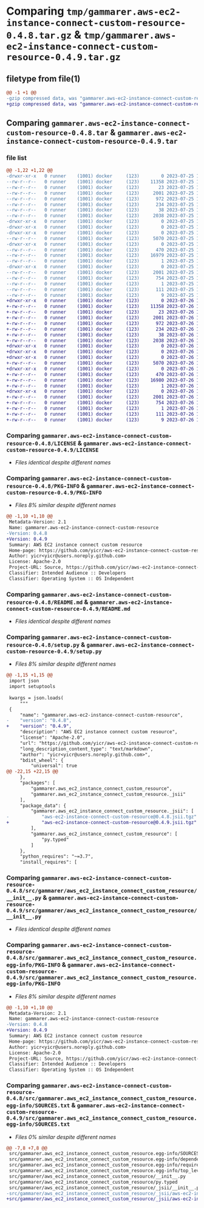 # Comparing `tmp/gammarer.aws-ec2-instance-connect-custom-resource-0.4.8.tar.gz` & `tmp/gammarer.aws-ec2-instance-connect-custom-resource-0.4.9.tar.gz`

## filetype from file(1)

```diff
@@ -1 +1 @@
-gzip compressed data, was "gammarer.aws-ec2-instance-connect-custom-resource-0.4.8.tar", last modified: Tue Jul 25 17:13:50 2023, max compression
+gzip compressed data, was "gammarer.aws-ec2-instance-connect-custom-resource-0.4.9.tar", last modified: Wed Jul 26 17:11:55 2023, max compression
```

## Comparing `gammarer.aws-ec2-instance-connect-custom-resource-0.4.8.tar` & `gammarer.aws-ec2-instance-connect-custom-resource-0.4.9.tar`

### file list

```diff
@@ -1,22 +1,22 @@
-drwxr-xr-x   0 runner    (1001) docker     (123)        0 2023-07-25 17:13:50.526291 gammarer.aws-ec2-instance-connect-custom-resource-0.4.8/
--rw-r--r--   0 runner    (1001) docker     (123)    11358 2023-07-25 17:13:32.000000 gammarer.aws-ec2-instance-connect-custom-resource-0.4.8/LICENSE
--rw-r--r--   0 runner    (1001) docker     (123)       23 2023-07-25 17:13:32.000000 gammarer.aws-ec2-instance-connect-custom-resource-0.4.8/MANIFEST.in
--rw-r--r--   0 runner    (1001) docker     (123)     2001 2023-07-25 17:13:50.526291 gammarer.aws-ec2-instance-connect-custom-resource-0.4.8/PKG-INFO
--rw-r--r--   0 runner    (1001) docker     (123)      972 2023-07-25 17:13:32.000000 gammarer.aws-ec2-instance-connect-custom-resource-0.4.8/README.md
--rw-r--r--   0 runner    (1001) docker     (123)      234 2023-07-25 17:13:32.000000 gammarer.aws-ec2-instance-connect-custom-resource-0.4.8/pyproject.toml
--rw-r--r--   0 runner    (1001) docker     (123)       38 2023-07-25 17:13:50.526291 gammarer.aws-ec2-instance-connect-custom-resource-0.4.8/setup.cfg
--rw-r--r--   0 runner    (1001) docker     (123)     2038 2023-07-25 17:13:32.000000 gammarer.aws-ec2-instance-connect-custom-resource-0.4.8/setup.py
-drwxr-xr-x   0 runner    (1001) docker     (123)        0 2023-07-25 17:13:50.522291 gammarer.aws-ec2-instance-connect-custom-resource-0.4.8/src/
-drwxr-xr-x   0 runner    (1001) docker     (123)        0 2023-07-25 17:13:50.522291 gammarer.aws-ec2-instance-connect-custom-resource-0.4.8/src/gammarer/
-drwxr-xr-x   0 runner    (1001) docker     (123)        0 2023-07-25 17:13:50.522291 gammarer.aws-ec2-instance-connect-custom-resource-0.4.8/src/gammarer/aws_ec2_instance_connect_custom_resource/
--rw-r--r--   0 runner    (1001) docker     (123)     5070 2023-07-25 17:13:32.000000 gammarer.aws-ec2-instance-connect-custom-resource-0.4.8/src/gammarer/aws_ec2_instance_connect_custom_resource/__init__.py
-drwxr-xr-x   0 runner    (1001) docker     (123)        0 2023-07-25 17:13:50.526291 gammarer.aws-ec2-instance-connect-custom-resource-0.4.8/src/gammarer/aws_ec2_instance_connect_custom_resource/_jsii/
--rw-r--r--   0 runner    (1001) docker     (123)      470 2023-07-25 17:13:32.000000 gammarer.aws-ec2-instance-connect-custom-resource-0.4.8/src/gammarer/aws_ec2_instance_connect_custom_resource/_jsii/__init__.py
--rw-r--r--   0 runner    (1001) docker     (123)    16979 2023-07-25 17:13:32.000000 gammarer.aws-ec2-instance-connect-custom-resource-0.4.8/src/gammarer/aws_ec2_instance_connect_custom_resource/_jsii/aws-ec2-instance-connect-custom-resource@0.4.8.jsii.tgz
--rw-r--r--   0 runner    (1001) docker     (123)        1 2023-07-25 17:13:32.000000 gammarer.aws-ec2-instance-connect-custom-resource-0.4.8/src/gammarer/aws_ec2_instance_connect_custom_resource/py.typed
-drwxr-xr-x   0 runner    (1001) docker     (123)        0 2023-07-25 17:13:50.522291 gammarer.aws-ec2-instance-connect-custom-resource-0.4.8/src/gammarer.aws_ec2_instance_connect_custom_resource.egg-info/
--rw-r--r--   0 runner    (1001) docker     (123)     2001 2023-07-25 17:13:50.000000 gammarer.aws-ec2-instance-connect-custom-resource-0.4.8/src/gammarer.aws_ec2_instance_connect_custom_resource.egg-info/PKG-INFO
--rw-r--r--   0 runner    (1001) docker     (123)      754 2023-07-25 17:13:50.000000 gammarer.aws-ec2-instance-connect-custom-resource-0.4.8/src/gammarer.aws_ec2_instance_connect_custom_resource.egg-info/SOURCES.txt
--rw-r--r--   0 runner    (1001) docker     (123)        1 2023-07-25 17:13:50.000000 gammarer.aws-ec2-instance-connect-custom-resource-0.4.8/src/gammarer.aws_ec2_instance_connect_custom_resource.egg-info/dependency_links.txt
--rw-r--r--   0 runner    (1001) docker     (123)      111 2023-07-25 17:13:50.000000 gammarer.aws-ec2-instance-connect-custom-resource-0.4.8/src/gammarer.aws_ec2_instance_connect_custom_resource.egg-info/requires.txt
--rw-r--r--   0 runner    (1001) docker     (123)        9 2023-07-25 17:13:50.000000 gammarer.aws-ec2-instance-connect-custom-resource-0.4.8/src/gammarer.aws_ec2_instance_connect_custom_resource.egg-info/top_level.txt
+drwxr-xr-x   0 runner    (1001) docker     (123)        0 2023-07-26 17:11:55.205553 gammarer.aws-ec2-instance-connect-custom-resource-0.4.9/
+-rw-r--r--   0 runner    (1001) docker     (123)    11358 2023-07-26 17:11:43.000000 gammarer.aws-ec2-instance-connect-custom-resource-0.4.9/LICENSE
+-rw-r--r--   0 runner    (1001) docker     (123)       23 2023-07-26 17:11:43.000000 gammarer.aws-ec2-instance-connect-custom-resource-0.4.9/MANIFEST.in
+-rw-r--r--   0 runner    (1001) docker     (123)     2001 2023-07-26 17:11:55.205553 gammarer.aws-ec2-instance-connect-custom-resource-0.4.9/PKG-INFO
+-rw-r--r--   0 runner    (1001) docker     (123)      972 2023-07-26 17:11:43.000000 gammarer.aws-ec2-instance-connect-custom-resource-0.4.9/README.md
+-rw-r--r--   0 runner    (1001) docker     (123)      234 2023-07-26 17:11:43.000000 gammarer.aws-ec2-instance-connect-custom-resource-0.4.9/pyproject.toml
+-rw-r--r--   0 runner    (1001) docker     (123)       38 2023-07-26 17:11:55.205553 gammarer.aws-ec2-instance-connect-custom-resource-0.4.9/setup.cfg
+-rw-r--r--   0 runner    (1001) docker     (123)     2038 2023-07-26 17:11:43.000000 gammarer.aws-ec2-instance-connect-custom-resource-0.4.9/setup.py
+drwxr-xr-x   0 runner    (1001) docker     (123)        0 2023-07-26 17:11:55.205553 gammarer.aws-ec2-instance-connect-custom-resource-0.4.9/src/
+drwxr-xr-x   0 runner    (1001) docker     (123)        0 2023-07-26 17:11:55.205553 gammarer.aws-ec2-instance-connect-custom-resource-0.4.9/src/gammarer/
+drwxr-xr-x   0 runner    (1001) docker     (123)        0 2023-07-26 17:11:55.205553 gammarer.aws-ec2-instance-connect-custom-resource-0.4.9/src/gammarer/aws_ec2_instance_connect_custom_resource/
+-rw-r--r--   0 runner    (1001) docker     (123)     5070 2023-07-26 17:11:43.000000 gammarer.aws-ec2-instance-connect-custom-resource-0.4.9/src/gammarer/aws_ec2_instance_connect_custom_resource/__init__.py
+drwxr-xr-x   0 runner    (1001) docker     (123)        0 2023-07-26 17:11:55.205553 gammarer.aws-ec2-instance-connect-custom-resource-0.4.9/src/gammarer/aws_ec2_instance_connect_custom_resource/_jsii/
+-rw-r--r--   0 runner    (1001) docker     (123)      470 2023-07-26 17:11:43.000000 gammarer.aws-ec2-instance-connect-custom-resource-0.4.9/src/gammarer/aws_ec2_instance_connect_custom_resource/_jsii/__init__.py
+-rw-r--r--   0 runner    (1001) docker     (123)    16980 2023-07-26 17:11:43.000000 gammarer.aws-ec2-instance-connect-custom-resource-0.4.9/src/gammarer/aws_ec2_instance_connect_custom_resource/_jsii/aws-ec2-instance-connect-custom-resource@0.4.9.jsii.tgz
+-rw-r--r--   0 runner    (1001) docker     (123)        1 2023-07-26 17:11:43.000000 gammarer.aws-ec2-instance-connect-custom-resource-0.4.9/src/gammarer/aws_ec2_instance_connect_custom_resource/py.typed
+drwxr-xr-x   0 runner    (1001) docker     (123)        0 2023-07-26 17:11:55.205553 gammarer.aws-ec2-instance-connect-custom-resource-0.4.9/src/gammarer.aws_ec2_instance_connect_custom_resource.egg-info/
+-rw-r--r--   0 runner    (1001) docker     (123)     2001 2023-07-26 17:11:55.000000 gammarer.aws-ec2-instance-connect-custom-resource-0.4.9/src/gammarer.aws_ec2_instance_connect_custom_resource.egg-info/PKG-INFO
+-rw-r--r--   0 runner    (1001) docker     (123)      754 2023-07-26 17:11:55.000000 gammarer.aws-ec2-instance-connect-custom-resource-0.4.9/src/gammarer.aws_ec2_instance_connect_custom_resource.egg-info/SOURCES.txt
+-rw-r--r--   0 runner    (1001) docker     (123)        1 2023-07-26 17:11:55.000000 gammarer.aws-ec2-instance-connect-custom-resource-0.4.9/src/gammarer.aws_ec2_instance_connect_custom_resource.egg-info/dependency_links.txt
+-rw-r--r--   0 runner    (1001) docker     (123)      111 2023-07-26 17:11:55.000000 gammarer.aws-ec2-instance-connect-custom-resource-0.4.9/src/gammarer.aws_ec2_instance_connect_custom_resource.egg-info/requires.txt
+-rw-r--r--   0 runner    (1001) docker     (123)        9 2023-07-26 17:11:55.000000 gammarer.aws-ec2-instance-connect-custom-resource-0.4.9/src/gammarer.aws_ec2_instance_connect_custom_resource.egg-info/top_level.txt
```

### Comparing `gammarer.aws-ec2-instance-connect-custom-resource-0.4.8/LICENSE` & `gammarer.aws-ec2-instance-connect-custom-resource-0.4.9/LICENSE`

 * *Files identical despite different names*

### Comparing `gammarer.aws-ec2-instance-connect-custom-resource-0.4.8/PKG-INFO` & `gammarer.aws-ec2-instance-connect-custom-resource-0.4.9/PKG-INFO`

 * *Files 8% similar despite different names*

```diff
@@ -1,10 +1,10 @@
 Metadata-Version: 2.1
 Name: gammarer.aws-ec2-instance-connect-custom-resource
-Version: 0.4.8
+Version: 0.4.9
 Summary: AWS EC2 instance connect custom resource
 Home-page: https://github.com/yicr/aws-ec2-instance-connect-custom-resource.git
 Author: yicr<yicr@users.noreply.github.com>
 License: Apache-2.0
 Project-URL: Source, https://github.com/yicr/aws-ec2-instance-connect-custom-resource.git
 Classifier: Intended Audience :: Developers
 Classifier: Operating System :: OS Independent
```

### Comparing `gammarer.aws-ec2-instance-connect-custom-resource-0.4.8/README.md` & `gammarer.aws-ec2-instance-connect-custom-resource-0.4.9/README.md`

 * *Files identical despite different names*

### Comparing `gammarer.aws-ec2-instance-connect-custom-resource-0.4.8/setup.py` & `gammarer.aws-ec2-instance-connect-custom-resource-0.4.9/setup.py`

 * *Files 8% similar despite different names*

```diff
@@ -1,15 +1,15 @@
 import json
 import setuptools
 
 kwargs = json.loads(
     """
 {
     "name": "gammarer.aws-ec2-instance-connect-custom-resource",
-    "version": "0.4.8",
+    "version": "0.4.9",
     "description": "AWS EC2 instance connect custom resource",
     "license": "Apache-2.0",
     "url": "https://github.com/yicr/aws-ec2-instance-connect-custom-resource.git",
     "long_description_content_type": "text/markdown",
     "author": "yicr<yicr@users.noreply.github.com>",
     "bdist_wheel": {
         "universal": true
@@ -22,15 +22,15 @@
     },
     "packages": [
         "gammarer.aws_ec2_instance_connect_custom_resource",
         "gammarer.aws_ec2_instance_connect_custom_resource._jsii"
     ],
     "package_data": {
         "gammarer.aws_ec2_instance_connect_custom_resource._jsii": [
-            "aws-ec2-instance-connect-custom-resource@0.4.8.jsii.tgz"
+            "aws-ec2-instance-connect-custom-resource@0.4.9.jsii.tgz"
         ],
         "gammarer.aws_ec2_instance_connect_custom_resource": [
             "py.typed"
         ]
     },
     "python_requires": "~=3.7",
     "install_requires": [
```

### Comparing `gammarer.aws-ec2-instance-connect-custom-resource-0.4.8/src/gammarer/aws_ec2_instance_connect_custom_resource/__init__.py` & `gammarer.aws-ec2-instance-connect-custom-resource-0.4.9/src/gammarer/aws_ec2_instance_connect_custom_resource/__init__.py`

 * *Files identical despite different names*

### Comparing `gammarer.aws-ec2-instance-connect-custom-resource-0.4.8/src/gammarer.aws_ec2_instance_connect_custom_resource.egg-info/PKG-INFO` & `gammarer.aws-ec2-instance-connect-custom-resource-0.4.9/src/gammarer.aws_ec2_instance_connect_custom_resource.egg-info/PKG-INFO`

 * *Files 8% similar despite different names*

```diff
@@ -1,10 +1,10 @@
 Metadata-Version: 2.1
 Name: gammarer.aws-ec2-instance-connect-custom-resource
-Version: 0.4.8
+Version: 0.4.9
 Summary: AWS EC2 instance connect custom resource
 Home-page: https://github.com/yicr/aws-ec2-instance-connect-custom-resource.git
 Author: yicr<yicr@users.noreply.github.com>
 License: Apache-2.0
 Project-URL: Source, https://github.com/yicr/aws-ec2-instance-connect-custom-resource.git
 Classifier: Intended Audience :: Developers
 Classifier: Operating System :: OS Independent
```

### Comparing `gammarer.aws-ec2-instance-connect-custom-resource-0.4.8/src/gammarer.aws_ec2_instance_connect_custom_resource.egg-info/SOURCES.txt` & `gammarer.aws-ec2-instance-connect-custom-resource-0.4.9/src/gammarer.aws_ec2_instance_connect_custom_resource.egg-info/SOURCES.txt`

 * *Files 0% similar despite different names*

```diff
@@ -7,8 +7,8 @@
 src/gammarer.aws_ec2_instance_connect_custom_resource.egg-info/SOURCES.txt
 src/gammarer.aws_ec2_instance_connect_custom_resource.egg-info/dependency_links.txt
 src/gammarer.aws_ec2_instance_connect_custom_resource.egg-info/requires.txt
 src/gammarer.aws_ec2_instance_connect_custom_resource.egg-info/top_level.txt
 src/gammarer/aws_ec2_instance_connect_custom_resource/__init__.py
 src/gammarer/aws_ec2_instance_connect_custom_resource/py.typed
 src/gammarer/aws_ec2_instance_connect_custom_resource/_jsii/__init__.py
-src/gammarer/aws_ec2_instance_connect_custom_resource/_jsii/aws-ec2-instance-connect-custom-resource@0.4.8.jsii.tgz
+src/gammarer/aws_ec2_instance_connect_custom_resource/_jsii/aws-ec2-instance-connect-custom-resource@0.4.9.jsii.tgz
```

